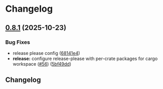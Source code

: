 # Changelog

## [0.8.1](https://github.com/towry/agpod/compare/agpod-core-v0.8.0...agpod-core-v0.8.1) (2025-10-23)


### Bug Fixes

* release please config ([68141e4](https://github.com/towry/agpod/commit/68141e42bb4186126110620d2c97dc1a3254ea69))
* **release:** configure release-please with per-crate packages for cargo workspace ([#56](https://github.com/towry/agpod/issues/56)) ([5bf49dd](https://github.com/towry/agpod/commit/5bf49ddbc37506cdd0b073fd2096658564aac228))

## Changelog
